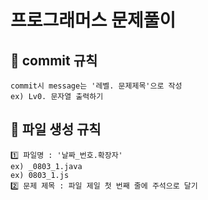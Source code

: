 # 프로그래머스 문제풀이

## 🚩 commit 규칙
```
commit시 message는 '레벨. 문제제목'으로 작성
ex) Lv0. 문자열 출력하기
```

## 📌 파일 생성 규칙
```
1️⃣ 파일명 : '날짜_번호.확장자'
ex) _0803_1.java
ex) 0803_1.js
2️⃣ 문제 제목 : 파일 제일 첫 번째 줄에 주석으로 달기
```
